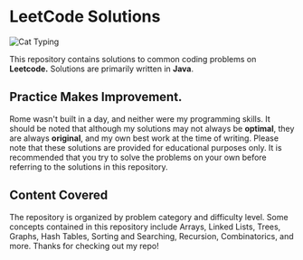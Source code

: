 # LeetCode Solutions
![Cat Typing](https://media.tenor.com/8wBCqZH60U8AAAAC/computer-cat.gif)

This repository contains solutions to common coding problems on **Leetcode.** 
Solutions are primarily written in **Java**.

## Practice Makes Improvement.
Rome wasn't built in a day, and neither were my programming skills. It should be noted that although my solutions may not always be **optimal**, 
they are always **original**, and my own best work at the time of writing. Please note that these solutions are provided for educational purposes only. 
It is recommended that you try to solve the problems on your own before referring to the solutions in this repository.

## Content Covered
The repository is organized by problem category and difficulty level. Some concepts contained in this repository include Arrays, Linked Lists, Trees, Graphs, Hash Tables, Sorting and Searching, Recursion, Combinatorics, and more. Thanks for checking out my repo! 

